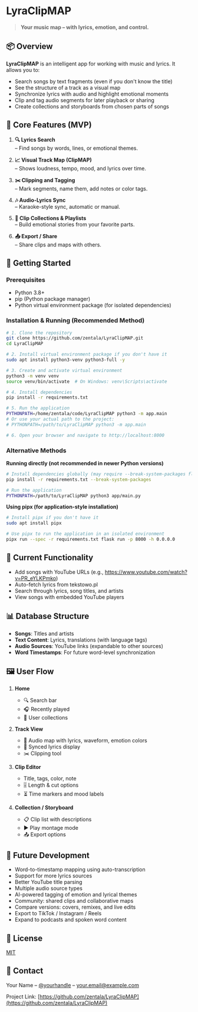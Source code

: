 # LyraClipMAP

> **Your music map – with lyrics, emotion, and control.**

## 📦 Overview
**LyraClipMAP** is an intelligent app for working with music and lyrics. It allows you to:

- Search songs by text fragments (even if you don't know the title)
- See the structure of a track as a visual map
- Synchronize lyrics with audio and highlight emotional moments
- Clip and tag audio segments for later playback or sharing
- Create collections and storyboards from chosen parts of songs

## 🎯 Core Features (MVP)

1. **🔍 Lyrics Search**  
   – Find songs by words, lines, or emotional themes.

2. **📈 Visual Track Map (ClipMAP)**  
   – Shows loudness, tempo, mood, and lyrics over time.

3. **✂️ Clipping and Tagging**  
   – Mark segments, name them, add notes or color tags.

4. **🎶 Audio-Lyrics Sync**  
   – Karaoke-style sync, automatic or manual.

5. **📁 Clip Collections & Playlists**  
   – Build emotional stories from your favorite parts.

6. **📤 Export / Share**  
   – Share clips and maps with others.

## 🚀 Getting Started

### Prerequisites
- Python 3.8+
- pip (Python package manager)
- Python virtual environment package (for isolated dependencies)

### Installation & Running (Recommended Method)

```bash
# 1. Clone the repository
git clone https://github.com/zentala/LyraClipMAP.git
cd LyraClipMAP

# 2. Install virtual environment package if you don't have it
sudo apt install python3-venv python3-full -y

# 3. Create and activate virtual environment
python3 -m venv venv
source venv/bin/activate  # On Windows: venv\Scripts\activate

# 4. Install dependencies
pip install -r requirements.txt

# 5. Run the application
PYTHONPATH=/home/zentala/code/LyraClipMAP python3 -m app.main
# Or use your actual path to the project:
# PYTHONPATH=/path/to/LyraClipMAP python3 -m app.main

# 6. Open your browser and navigate to http://localhost:8000
```

### Alternative Methods

**Running directly (not recommended in newer Python versions)**
```bash
# Install dependencies globally (may require --break-system-packages flag on newer systems)
pip install -r requirements.txt --break-system-packages

# Run the application
PYTHONPATH=/path/to/LyraClipMAP python3 app/main.py
```

**Using pipx (for application-style installation)**
```bash
# Install pipx if you don't have it
sudo apt install pipx

# Use pipx to run the application in an isolated environment
pipx run --spec -r requirements.txt flask run -p 8000 -h 0.0.0.0
```

## 🧰 Current Functionality

- Add songs with YouTube URLs (e.g., https://www.youtube.com/watch?v=PR_eYLKPmko)
- Auto-fetch lyrics from tekstowo.pl
- Search through lyrics, song titles, and artists
- View songs with embedded YouTube players

## 📊 Database Structure

- **Songs**: Titles and artists
- **Text Content**: Lyrics, translations (with language tags)
- **Audio Sources**: YouTube links (expandable to other sources)
- **Word Timestamps**: For future word-level synchronization

## 🖼️ User Flow

1. **Home**
   - 🔍 Search bar
   - 🎧 Recently played
   - 📂 User collections

2. **Track View**
   - 🧠 Audio map with lyrics, waveform, emotion colors
   - 🎤 Synced lyrics display
   - ✂️ Clipping tool

3. **Clip Editor**
   - Title, tags, color, note
   - 🎚️ Length & cut options
   - ⏳ Time markers and mood labels

4. **Collection / Storyboard**
   - 📋 Clip list with descriptions
   - ▶️ Play montage mode
   - 📤 Export options

## 🌱 Future Development

- Word-to-timestamp mapping using auto-transcription
- Support for more lyrics sources
- Better YouTube title parsing
- Multiple audio source types
- AI-powered tagging of emotion and lyrical themes
- Community: shared clips and collaborative maps
- Compare versions: covers, remixes, and live edits
- Export to TikTok / Instagram / Reels
- Expand to podcasts and spoken word content

## 📝 License
[MIT](LICENSE)

## 📧 Contact
Your Name – [@yourhandle](https://twitter.com/yourhandle) – your.email@example.com

Project Link: [https://github.com/zentala/LyraClipMAP](https://github.com/zentala/LyraClipMAP)